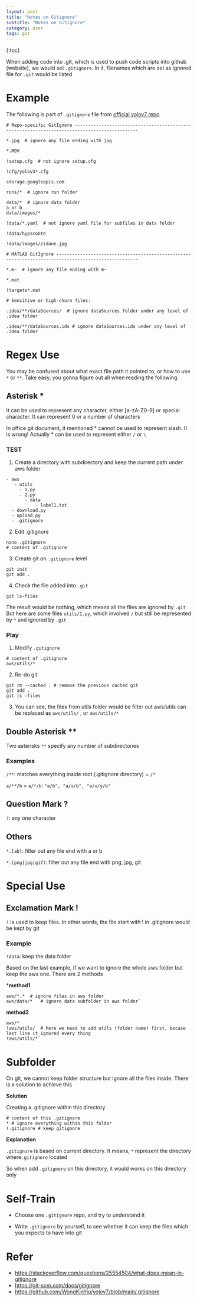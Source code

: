 ```yaml
---
layout: post
title: "Notes on Gitignore"
subtitle: "Notes on Gitignore"
category: user
tags: git
---
```


{:toc}

When adding code into .git, which is used to push code scripts into github (website), we would set `.gitignore`. In it, filenames which are set as ignored file for `.git` would be listed

# Example 

The following is part of `.gitignore` file from [official yolov7 repo](https://github.com/WongKinYiu/yolov7/blob/main/.gitignore)

```shell 
# Repo-specific GitIgnore ----------------------------------------------------------------------------------------------

*.jpg  # ignore any file ending with jpg

*.MOV

!setup.cfg  # not ignore setup.cfg

!cfg/yolov3*.cfg

storage.googleapis.com

runs/*  # ignore run folder

data/*  # ignore data folder
a or b
data/images/*

!data/*.yaml  # not ignore yaml file for subfiles in data folder

!data/hypsconte

!data/images/zidane.jpg

# MATLAB GitIgnore -----------------------------------------------------------------------------------------------------

*.m~  # ignore any file ending with m~

*.mat

!targets*.mat

# Sensitive or high-churn files:

.idea/**/dataSources/  # ignore dataSources folder under any level of .idea folder

.idea/**/dataSources.ids # ignore dataSources.ids under any level of .idea folder
```

# Regex Use

You may be confused about what exact file path it pointed to, or how to use `*` or `**`. Take easy, you gonna figure out all when reading the following.

## Asterisk *

It can be used to represent any character, either [a-zA-Z0-9] or special character. It can represent 0 or a number of characters

In office git document, it mentioned * cannot be used to represent slash. It is wrong! Actually * can be used to represent either `/` or `\`

### TEST 
1. Create a directory with subdirectory and keep the current path under aws folder

```shell
- aws
   - utils
     - 1.py
     - 2.py
       - data
           - label1.txt
  - download.py
  - upload.py
  - .gitignore
```

2. Edit .gitignore

```shell
nano .gitignore
# content of .gitignore
```

3. Create git on `.gitignore` level

```shell
git init
git add .
```
4. Check the file added into `.git`

```shell
git ls-files
```
The result would be nothing, which means all the files are ignored by `.git`
But here are some files `utils/1.py`, which involved `/` but still be represented by `*` and ignored by `.git`

### Play
1. Modify `.gitignore`

```shell 
# content of .gitignore
aws/utils/*
```
2. Re-do git 

```shell
git rm --cached . # remove the previous cached git
git add .
git ls -files 
```
3. You can see, the files from utils folder would be filter out 
aws/utils can be replaced as `aws/utils/` , or `aws/utils/*`

## Double Asterisk **

Two asterisks `**` specify any number of subdirectories

### Examples

`/**`: matches everything inside root (.gitignore directory) = `/*`

 `a/**/b` = `a/*/b`: ` "a/b", "a/x/b", "a/x/y/b" `

## Question Mark ? 

`?`: any one character

## Others 

`*.[ab]`: filter out any file end with a or b

`*.(png|jpg|gif)`: filter out any file end with png, jpg, git

# Special Use 

## Exclamation Mark !

`!` is used to keep files. In other words, the file start with ! in .gitignore would be kept by git 

### Example

`!data`: keep the data folder 

Based on the last example, if we want to ignore the whole aws folder but keep the aws one. There are 2 methods 

***method1**

```shell
aws/*.*  # ignore files in aws folder
aws/data/*   # ignore data subfolder in aws folder`
```

**method2**

```shell
aws/*
!aws/utils/  # here we need to add utils (folder name) first, becase last line it ignored every thing
!aws/utils/*`
```

# Subfolder

On git, we cannot keep folder structure but ignore all the files inside. There is a solution to achieve this

**Solution**

Creating a .gitignore within this directory

```shell
# content of this .gitignore 
* # ignore everything within this folder 
!.gitignore # keep gitignore
```

**Explanation**

`.gitignore` is based on current directory. It means, `*` represent  the directory where`.gitignore` located

So when add `.gitignore` on this directory, it would works on this directory only 

# Self-Train 

- Choose one `.gitignore` repo, and try to understand it 

- Write `.gitignore` by yourself, to see whether it can keep the files which you expects to have into git

# Refer
- https://stackoverflow.com/questions/25554504/what-does-mean-in-gitignore
- https://git-scm.com/docs/gitignore
- https://github.com/WongKinYiu/yolov7/blob/main/.gitignore